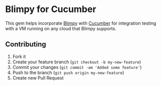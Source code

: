 # Blimpy for Cucumber


This gem helps incorporate [Blimpy](https://github.com/rtyler/blimpy) with [Cucumber](http://cukes.info) for
integration testing with a VM running on any cloud that Blimpy supports.

## Contributing

1. Fork it
2. Create your feature branch (`git checkout -b my-new-feature`)
3. Commit your changes (`git commit -am 'Added some feature'`)
4. Push to the branch (`git push origin my-new-feature`)
5. Create new Pull Request
